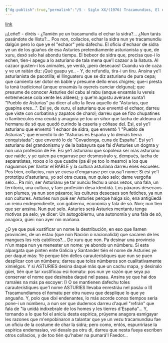 ```yaml
---
{"dg-publish":true,"permalink":"/5 - Siglo XX/(1976) Tracamundios, El echaor de sidra/","tags":["#Siglo_20","a1976","central","Gijón","escrito","periódico","Xiblo_la_Llomba","opinión"]}
---
```


[link](https://hemeroteca.elcomercio.es/05/11/1976/13/6e2f7ef67b31f43a735886d1666c5fe9.html?subedition=GIJ)

¡¡Leñe!! - diréis - ¿Tamién ye un tracamundiu el echar la sidra?... ¿Nun tarás pasándote de llistu?...
Pos non, collacios, echar la sidra nun ye tracamundiu dalgún pero lo que ye el "echaor" yelo dafechu. El oficiu d'echaor de sidra ye un de los güaños de esa Asturies pretendiamente asturianista y que, de xuru, dexó selo hai abondu tiempu. El bebeor de sidra que, precisa que-i lo echen, tien-i apegu a lo asturiano de tala mena que'l cazaor a la ñatura.
Al cazaor gusten-i los animales, ye verdá, ¡pero desecaos! Cuandu va de caza y ve un raitán diz: ¡Qué guapu ye.. - Y, de refundiu, tira-i un tiru. Ansina ye'l asturianista de pacotilla; el llinguateru que se diz asturianu de pura cepa; que camienta ser dotor en bable y presume dello enos chigres; que-i presta la toná tradicional (anque enxamás lu oyereis canciar delguna); que presume de conocer Asturies del cabu al rabu (anque enxamás lu vereis entremecese cola xente les aldees); y que'm agostu avérase xunta'l "Pueblo de Asturias" pa dicer al alto la lleva aquello de "Asturias, que guapina eres...". Esi ye, de xuru, el asturianu que enventó el echaor, darreu que viste con corbatina y zapatos de charol; darreu que se fizo chupatines o llambeculos ena ceudá y anagora ye tou un siñor que tacha de aldeanu al hermanu de só que quedó curindo la casería y cóñase del. Esi, esi ye'l asturianu que enventó 'l echaor de sidra; que enventó 'l "Pueblo de Asturias"; que enventó lo de "Asturias es España y lo demás tierra conquistada"; que enventó lo de "Covadonga, cuna de España". Esi ye'l asturianu del grandonismu y de la babayura que fai d'Asturies un dogma y non una profesión de Fe. Esi ye'l asturianu que sopolexa ser más asturianu que naide, y ye quien pa engarrase per desmostralo y, dempués, tacha de separatistes, roxos o lo que cuadre (pa él ye too lo mesmo) a los que naguamos per llantar el BABLE y la cultura asturiana darreu enes escueles.
Pos bien, collacios, nun ye cuesa d'engarrase per causa'l nome: Si esi ye'l prototipu d'asturianu, yo soi otra cuesa, nun quieo selo; dame vergoña selo... Pa min, ser Asturianu ye tar xunciu fechu a unos vezos, una fala, un territoriu, una cultura, y faer profesión desa identidá. Los páxaros desecaos son plumes, ya nun son páxaros; les cultures desecaes son fetiches, ya nun son cultures.
Asturies nun pué ser Asturies perque haiga sío,
ena antigüedá un reinu endependiente, con gobiernu, economía y fala de só. Non; nun tien que ser ansina. Nun pué selo. Asturies será Asturies mentantu tenga motivos pa selo; ye dicer: Un autogobiernu, una autonomía y una fala de só, anagora, güei: non ayer nin mañana.

¿O ye que pué xustificar un nome la destribución, en eso que llamen provincies, de un estau (que non Nación o nacionalidá) que sacaren de les mangues los reis católicos?... De xuru que non. Pa desinar una provincia n'un mapa nun ye menester un nome: ye abondo un númberu. Si esta alpargata que pinten ente Galicia y Santander tién el nome de Asturies ye per daqué más: Ye perque tién delles carauterístiques que nun se puen desplicar con un númberu; darreu que tolos númberos son cualitativamente ximielgos. Y si ASTURIES desina daqué más que un cachu mapa, y desinalo güei, tién que tar xustificau esi ñomatu: pos nun ye razón que seya pa conservar el nome que desinaba daqué nel pasau. Ansina ye que hai dos ramales na más pa escoyer: I) O se mantienen dafechu toles carauterístiques que'l nome ASTURIES llevaba enrestráu nel pasáu o II) Tracamundiamos el ñomatu per otru nuevu que desplique lo que ye anguaño. Y, polo que dixi endenantes, lo más acorde conos tiempos sería pone-i un númberu, a nun ser que dudemos darreu d'aquel "refrán" que fala de "la unidá indixebrale de los homes y les tierres d'España"...
Y, tornando a lo que foi el aniciu desta espirica,
prúyeme anagora esmigayar les razones que m'enpobinaron a talantar que ye un vezu tracamundiau fae un oficiu de la costume de char la sidra; pero como, entós, espurriríase la espirica endemasiao, voi dexalo pa otru di, darreu que nesta fueya escriben otros collacios, y de too tién qu'haber na pumará'l Faedor...